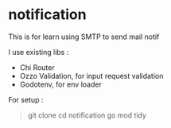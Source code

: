 # notification

This is for learn using SMTP to send mail notif


I use existing libs :

 - Chi Router
 - Ozzo Validation, for input request validation
 - Godotenv, for env loader



For setup :
> git clone 
> cd notification
> go mod tidy
